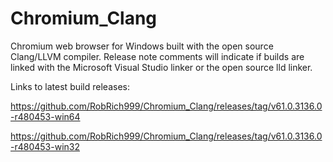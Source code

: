 # Chromium_Clang

Chromium web browser for Windows built with the open source Clang/LLVM compiler. Release note comments will indicate if builds are linked with the Microsoft Visual Studio linker or the open source lld linker.

Links to latest build releases:

https://github.com/RobRich999/Chromium_Clang/releases/tag/v61.0.3136.0-r480453-win64

https://github.com/RobRich999/Chromium_Clang/releases/tag/v61.0.3136.0-r480453-win32
